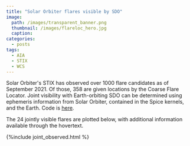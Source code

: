 ```yaml
---
title: "Solar Orbiter flares visible by SDO"
image: 
  path: /images/transparent_banner.png
  thumbnail: /images/flareloc_hero.jpg
  caption:
categories:
  - posts
tags:
  - AIA
  - STIX
  - WCS
---
```


Solar Orbiter's STIX has observed over 1000 flare candidates as of September 2021. Of those, 358 are given locations by the Coarse Flare Locator. Joint visibility with Earth-orbiting SDO can be determined using ephemeris information from Solar Orbiter, contained in the Spice kernels, and the Earth. Code is [here](https://github.com/elastufka/STIX-science/blob/main/Python/visible_from_earth.py).

The 24 jointly visible flares are plotted below, with additional information available through the hovertext. 

{%include joint_observed.html %}

